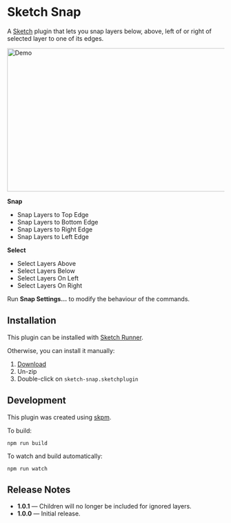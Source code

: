 # Sketch Snap

A [Sketch](https://www.sketch.com) plugin that lets you snap layers below, above, left of or right of selected layer to one of its edges.

<img src="../master/demo.gif?raw=true" alt="Demo" width="800" height="332">

**Snap**
- Snap Layers to Top Edge
- Snap Layers to Bottom Edge
- Snap Layers to Right Edge
- Snap Layers to Left Edge

**Select**
- Select Layers Above
- Select Layers Below
- Select Layers On Left
- Select Layers On Right

Run **Snap Settings…** to modify the behaviour of the commands.

## Installation

This plugin can be installed with [Sketch Runner](https://sketchrunner.com).

Otherwise, you can install it manually:

1. [Download](../../releases/latest/download/sketch-snap.sketchplugin.zip)
2. Un-zip
3. Double-click on `sketch-snap.sketchplugin`

## Development

This plugin was created using [skpm](https://github.com/skpm/skpm).

To build: 

```
npm run build
```

To watch and build automatically:

```
npm run watch
```

## Release Notes

- **1.0.1** — Children will no longer be included for ignored layers.
- **1.0.0** — Initial release.
